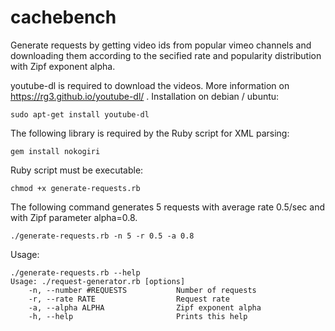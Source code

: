 # cachebench

Generate requests by getting video ids from popular vimeo channels and downloading them according to the secified rate and popularity distribution with Zipf exponent alpha.

youtube-dl is required to download the videos. More information on https://rg3.github.io/youtube-dl/ .
Installation on debian / ubuntu:
```
sudo apt-get install youtube-dl
```
The following library is required by the Ruby script for XML parsing:
```
gem install nokogiri
```

Ruby script must be executable:

```
chmod +x generate-requests.rb
```
The following command generates 5 requests with average rate 0.5/sec and with Zipf parameter alpha=0.8.
```
./generate-requests.rb -n 5 -r 0.5 -a 0.8
```

Usage:
```
./generate-requests.rb --help
Usage: ./request-generator.rb [options]
    -n, --number #REQUESTS           Number of requests
    -r, --rate RATE                  Request rate
    -a, --alpha ALPHA                Zipf exponent alpha
    -h, --help                       Prints this help
```

